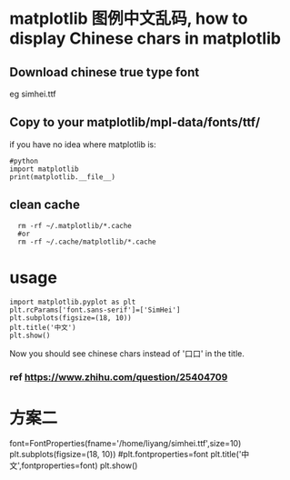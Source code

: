 
# matplotlib 图例中文乱码, how to display Chinese chars in matplotlib




## Download chinese true type font
eg simhei.ttf
## Copy to your matplotlib/mpl-data/fonts/ttf/
if you have no idea where matplotlib is:
```
#python
import matplotlib
print(matplotlib.__file__)
```
## clean cache
```
  rm -rf ~/.matplotlib/*.cache
  #or
  rm -rf ~/.cache/matplotlib/*.cache
```
 
 # usage
 ```
import matplotlib.pyplot as plt
plt.rcParams['font.sans-serif']=['SimHei']
plt.subplots(figsize=(18, 10)) 
plt.title('中文')
plt.show()
 ```
 Now you should see chinese chars instead of '口口' in the title.
 
 ### ref https://www.zhihu.com/question/25404709
 


# 方案二

font=FontProperties(fname='/home/liyang/simhei.ttf',size=10)
plt.subplots(figsize=(18, 10)) 
#plt.fontproperties=font
plt.title('中文',fontproperties=font)
plt.show()

